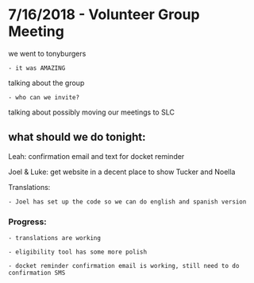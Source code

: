# 7/16/2018 - Volunteer Group Meeting

we went to tonyburgers

	- it was AMAZING

talking about the group

	- who can we invite?

talking about possibly moving our meetings to SLC

## what should we do tonight:

Leah: confirmation email and text for docket reminder

Joel & Luke: get website in a decent place to show Tucker and Noella

Translations:

	- Joel has set up the code so we can do english and spanish version

### Progress:

	- translations are working

	- eligibility tool has some more polish

	- docket reminder confirmation email is working, still need to do confirmation SMS